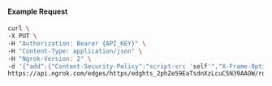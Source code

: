 <!-- Code generated for API Clients. DO NOT EDIT. -->

#### Example Request

```bash
curl \
-X PUT \
-H "Authorization: Bearer {API_KEY}" \
-H "Content-Type: application/json" \
-H "Ngrok-Version: 2" \
-d '{"add":{"Content-Security-Policy":"script-src 'self'","X-Frame-Options":"DENY"},"enabled":true}' \
https://api.ngrok.com/edges/https/edghts_2phZe59EaTsdnXzLcuC5N39AAOW/routes/edghtsrt_2phZe4SFXxbXQUu4dRuSO3NcP5B/response_headers
```
